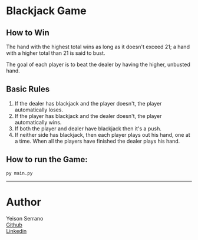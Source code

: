 # Blackjack Game

## How to Win

The hand with the highest total wins as long as it doesn't exceed 21; a hand with a higher total than 21 is said to bust.

The goal of each player is to beat the dealer by having the higher, unbusted hand.

## Basic Rules


1. If the dealer has blackjack and the player doesn't, the player automatically loses.
2. If the player has blackjack and the dealer doesn't, the player automatically wins.
3. If both the player and dealer have blackjack then it's a push.
4. If neither side has blackjack, then each player plays out his hand, one at a time.
When all the players have finished the dealer plays his hand.


<h2>How to run the Game:</h2>
<code>py main.py</code>

---

# Author

Yeison Serrano<br>
<a href="https://github.com/ydanielsb97">Github</a><br>
<a href="https://www.linkedin.com/in/yeison-serrano-1bb1251a6">Linkedin</a>
